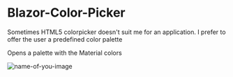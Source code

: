# Blazor-Color-Picker

Sometimes HTML5 colorpicker doesn't suit me for an application. I prefer to offer the user a predefined color palette

Opens a palette with the Material colors

![name-of-you-image](https://github.com/tossnet/Blazor-Color-Picker/blob/master/Blazor-Color-Picker/forGithubReadme/blazor-color-picker.png)
